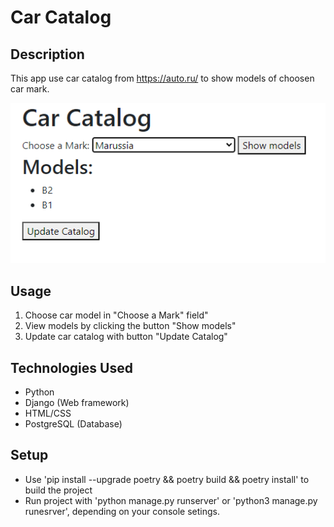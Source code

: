 # Car Catalog

## Description

This app use car catalog from https://auto.ru/ to show models of choosen car mark.

![Demonstration](https://github.com/amrylnikov/Car-catalog/blob/main/demonstration.png?raw=true)

## Usage

1. Choose car model in "Choose a Mark" field"
2. View models by clicking the button "Show models"
3. Update car catalog with button "Update Catalog"

## Technologies Used

- Python
- Django (Web framework)
- HTML/CSS
- PostgreSQL (Database)

## Setup

- Use 'pip install --upgrade poetry && poetry build && poetry install' to build the project
- Run project with 'python manage.py runserver' or 'python3 manage.py runesrver', depending on your console setings.